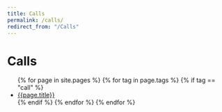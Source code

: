 ```yaml
---
title: Calls
permalink: /calls/
redirect_from: "/Calls"
---
```


Calls
=============

<ul>
{% for page in site.pages %}
    {% for tag in page.tags %}
        {% if tag == "call" %}
            <li><a href="{{ page.url }}">{{page.title}}</a></li>
        {% endif %}
    {% endfor %}
{% endfor %}
</ul>
